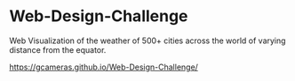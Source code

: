 # Web-Design-Challenge
Web Visualization of the weather of 500+ cities across the world of varying distance from the equator.

https://gcameras.github.io/Web-Design-Challenge/
